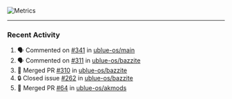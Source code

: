 ![Metrics](https://metrics.lecoq.io/KyleGospo?template=classic&base=header%2C%20activity%2C%20community%2C%20repositories%2C%20metadata&base.indepth=false&base.hireable=false&base.skip=false&config.timezone=America%2FLos_Angeles)

---
### Recent Activity
<!--START_SECTION:activity-->
1. 🗣 Commented on [#341](https://github.com/ublue-os/main/issues/341#issuecomment-1722358393) in [ublue-os/main](https://github.com/ublue-os/main)
2. 🗣 Commented on [#311](https://github.com/ublue-os/bazzite/issues/311#issuecomment-1722344417) in [ublue-os/bazzite](https://github.com/ublue-os/bazzite)
3. 🎉 Merged PR [#310](https://github.com/ublue-os/bazzite/pull/310) in [ublue-os/bazzite](https://github.com/ublue-os/bazzite)
4. 🔒 Closed issue [#262](https://github.com/ublue-os/bazzite/issues/262) in [ublue-os/bazzite](https://github.com/ublue-os/bazzite)
5. 🎉 Merged PR [#64](https://github.com/ublue-os/akmods/pull/64) in [ublue-os/akmods](https://github.com/ublue-os/akmods)
<!--END_SECTION:activity-->
